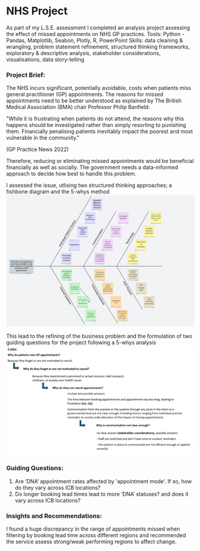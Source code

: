 # NHS Project
As part of my L.S.E. assessment I completed an analysis project assessing the effect of missed appointments on NHS GP practices. 
Tools: Python - Pandas, Matplotlib, Seabon, Plotly, R, PowerPoint
Skills: data cleaning & wrangling, problem statement refinement, structured thinking frameworks, exploratory & descriptive analysis, stakeholder considerations, visualisations, data story-telling

### **Project Brief:**
The NHS incurs significant, potentially avoidable, costs when patients miss general practitioner (GP) appointments. The reasons for missed appointments need to be better understood as explained by The British Medical Association (BMA) chair Professor Philip Banfield:

"While it is frustrating when patients do not attend, the reasons why this happens should be investigated rather than simply resorting to punishing them. Financially penalising patients inevitably impact the poorest and most vulnerable in the community."

(GP Practice News 2022)

Therefore, reducing or eliminating missed appointments would be beneficial financially as well as socially. The government needs a data-informed approach to decide how best to handle this problem.

I assessed the issue, utlising two structured thinking approaches; a fishbone diagram and the 5-whys method
![image 1](https://github.com/JonathanMinto/NHS/blob/main/Fishbone%20Diagram.png)

This lead to the refining of the business problem and the formulation of two guiding questions for the project following a 5-whys analysis
![image 2](https://github.com/JonathanMinto/NHS/blob/main/5-whys-NHS.png)

### **Guiding Questions:**
1. Are ‘DNA’ appointment rates affected by 'appointment mode'. If so, how do they vary across ICB locations?
2. Do longer booking lead times lead to more ‘DNA’ statuses? and does it vary across ICB locations?

### **Insights and Recommendations:**
I found a huge discrepancy in the range of appointments missed when filtering by booking lead time across different regions and recommended the service assess strong/weak performing regions to affect change.
